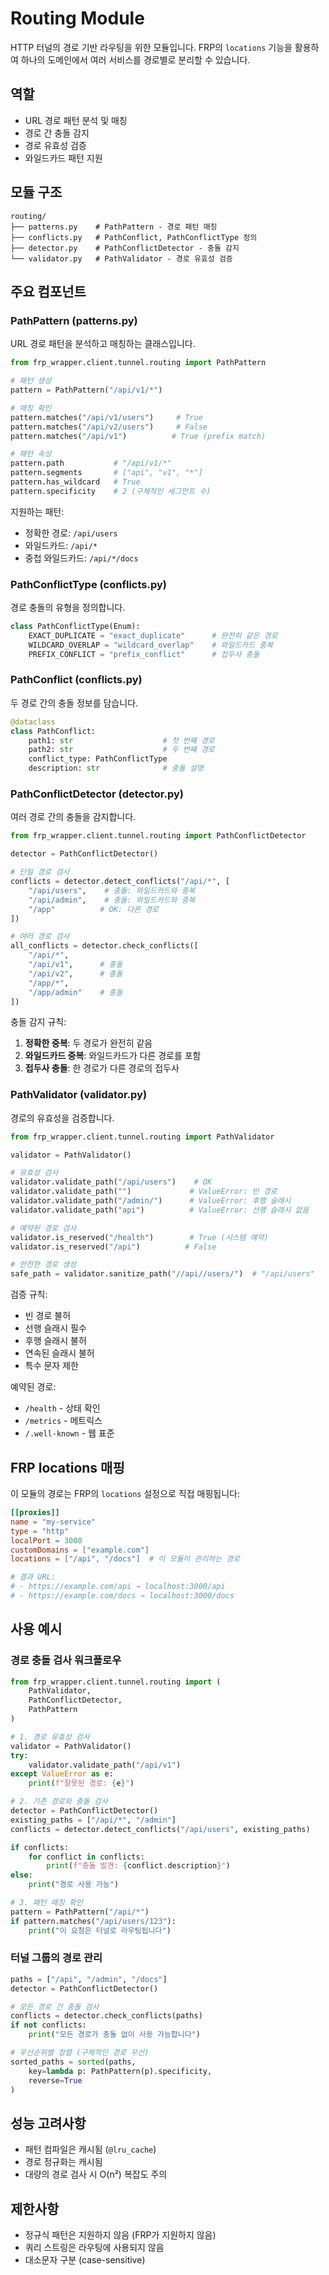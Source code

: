 # Routing Module

HTTP 터널의 경로 기반 라우팅을 위한 모듈입니다. FRP의 `locations` 기능을 활용하여 하나의 도메인에서 여러 서비스를 경로별로 분리할 수 있습니다.

## 역할

- URL 경로 패턴 분석 및 매칭
- 경로 간 충돌 감지
- 경로 유효성 검증
- 와일드카드 패턴 지원

## 모듈 구조

```
routing/
├── patterns.py    # PathPattern - 경로 패턴 매칭
├── conflicts.py   # PathConflict, PathConflictType 정의
├── detector.py    # PathConflictDetector - 충돌 감지
└── validator.py   # PathValidator - 경로 유효성 검증
```

## 주요 컴포넌트

### PathPattern (patterns.py)

URL 경로 패턴을 분석하고 매칭하는 클래스입니다.

```python
from frp_wrapper.client.tunnel.routing import PathPattern

# 패턴 생성
pattern = PathPattern("/api/v1/*")

# 매칭 확인
pattern.matches("/api/v1/users")     # True
pattern.matches("/api/v2/users")     # False
pattern.matches("/api/v1")          # True (prefix match)

# 패턴 속성
pattern.path           # "/api/v1/*"
pattern.segments       # ["api", "v1", "*"]
pattern.has_wildcard   # True
pattern.specificity    # 2 (구체적인 세그먼트 수)
```

지원하는 패턴:
- 정확한 경로: `/api/users`
- 와일드카드: `/api/*`
- 중첩 와일드카드: `/api/*/docs`

### PathConflictType (conflicts.py)

경로 충돌의 유형을 정의합니다.

```python
class PathConflictType(Enum):
    EXACT_DUPLICATE = "exact_duplicate"      # 완전히 같은 경로
    WILDCARD_OVERLAP = "wildcard_overlap"    # 와일드카드 중복
    PREFIX_CONFLICT = "prefix_conflict"      # 접두사 충돌
```

### PathConflict (conflicts.py)

두 경로 간의 충돌 정보를 담습니다.

```python
@dataclass
class PathConflict:
    path1: str                    # 첫 번째 경로
    path2: str                    # 두 번째 경로
    conflict_type: PathConflictType
    description: str              # 충돌 설명
```

### PathConflictDetector (detector.py)

여러 경로 간의 충돌을 감지합니다.

```python
from frp_wrapper.client.tunnel.routing import PathConflictDetector

detector = PathConflictDetector()

# 단일 경로 검사
conflicts = detector.detect_conflicts("/api/*", [
    "/api/users",    # 충돌: 와일드카드와 중복
    "/api/admin",    # 충돌: 와일드카드와 중복
    "/app"          # OK: 다른 경로
])

# 여러 경로 검사
all_conflicts = detector.check_conflicts([
    "/api/*",
    "/api/v1",      # 충돌
    "/api/v2",      # 충돌
    "/app/*",
    "/app/admin"    # 충돌
])
```

충돌 감지 규칙:
1. **정확한 중복**: 두 경로가 완전히 같음
2. **와일드카드 중복**: 와일드카드가 다른 경로를 포함
3. **접두사 충돌**: 한 경로가 다른 경로의 접두사

### PathValidator (validator.py)

경로의 유효성을 검증합니다.

```python
from frp_wrapper.client.tunnel.routing import PathValidator

validator = PathValidator()

# 유효성 검사
validator.validate_path("/api/users")    # OK
validator.validate_path("")             # ValueError: 빈 경로
validator.validate_path("/admin/")      # ValueError: 후행 슬래시
validator.validate_path("api")          # ValueError: 선행 슬래시 없음

# 예약된 경로 검사
validator.is_reserved("/health")        # True (시스템 예약)
validator.is_reserved("/api")          # False

# 안전한 경로 생성
safe_path = validator.sanitize_path("//api//users/")  # "/api/users"
```

검증 규칙:
- 빈 경로 불허
- 선행 슬래시 필수
- 후행 슬래시 불허
- 연속된 슬래시 불허
- 특수 문자 제한

예약된 경로:
- `/health` - 상태 확인
- `/metrics` - 메트릭스
- `/.well-known` - 웹 표준

## FRP locations 매핑

이 모듈의 경로는 FRP의 `locations` 설정으로 직접 매핑됩니다:

```toml
[[proxies]]
name = "my-service"
type = "http"
localPort = 3000
customDomains = ["example.com"]
locations = ["/api", "/docs"]  # 이 모듈이 관리하는 경로

# 결과 URL:
# - https://example.com/api → localhost:3000/api
# - https://example.com/docs → localhost:3000/docs
```

## 사용 예시

### 경로 충돌 검사 워크플로우
```python
from frp_wrapper.client.tunnel.routing import (
    PathValidator,
    PathConflictDetector,
    PathPattern
)

# 1. 경로 유효성 검사
validator = PathValidator()
try:
    validator.validate_path("/api/v1")
except ValueError as e:
    print(f"잘못된 경로: {e}")

# 2. 기존 경로와 충돌 검사
detector = PathConflictDetector()
existing_paths = ["/api/*", "/admin"]
conflicts = detector.detect_conflicts("/api/users", existing_paths)

if conflicts:
    for conflict in conflicts:
        print(f"충돌 발견: {conflict.description}")
else:
    print("경로 사용 가능")

# 3. 패턴 매칭 확인
pattern = PathPattern("/api/*")
if pattern.matches("/api/users/123"):
    print("이 요청은 터널로 라우팅됩니다")
```

### 터널 그룹의 경로 관리
```python
paths = ["/api", "/admin", "/docs"]
detector = PathConflictDetector()

# 모든 경로 간 충돌 검사
conflicts = detector.check_conflicts(paths)
if not conflicts:
    print("모든 경로가 충돌 없이 사용 가능합니다")

# 우선순위별 정렬 (구체적인 경로 우선)
sorted_paths = sorted(paths,
    key=lambda p: PathPattern(p).specificity,
    reverse=True
)
```

## 성능 고려사항

- 패턴 컴파일은 캐시됨 (`@lru_cache`)
- 경로 정규화는 캐시됨
- 대량의 경로 검사 시 O(n²) 복잡도 주의

## 제한사항

- 정규식 패턴은 지원하지 않음 (FRP가 지원하지 않음)
- 쿼리 스트링은 라우팅에 사용되지 않음
- 대소문자 구분 (case-sensitive)
